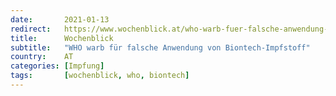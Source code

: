 ```yaml
---
date:       2021-01-13
redirect:   https://www.wochenblick.at/who-warb-fuer-falsche-anwendung-von-biontech-impfstoff/
title:      Wochenblick
subtitle:   "WHO warb für falsche Anwendung von Biontech-Impfstoff"
country:    AT
categories: [Impfung]
tags:       [wochenblick, who, biontech]
---
```

